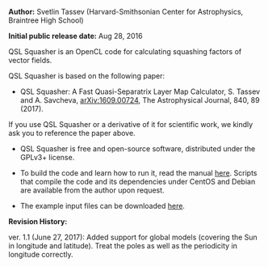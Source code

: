 **Author:** Svetlin Tassev (Harvard-Smithsonian Center for Astrophysics, Braintree High School)

**Initial public release date:** Aug 28, 2016

QSL Squasher is an OpenCL code for calculating squashing factors of vector fields.

QSL Squasher is based on the following paper:

* QSL Squasher: A Fast Quasi-Separatrix Layer Map Calculator, S. Tassev and A. Savcheva, [arXiv:1609.00724](https://arxiv.org/abs/1609.00724), The Astrophysical Journal, 840, 89 (2017).

If you use QSL Squasher or a derivative of it for scientific work, we 
kindly ask you to reference the paper above.

* QSL Squasher is free and open-source software, distributed under the GPLv3+ license.

* To build the code and learn how to run it, read the manual [here](https://bitbucket.org/tassev/qsl_squasher/downloads/QSLSquasher.pdf). Scripts that compile the code and its dependencies under CentOS and Debian are available from the author upon request.

* The example input files can be downloaded [here](https://bitbucket.org/tassev/qsl_squasher/downloads/cartesian_demo.tar.gz).

**Revision History:**

ver. 1.1 (June 27, 2017): Added support for global models (covering the Sun in longitude and latitude). Treat the poles as well as the periodicity in longitude correctly.